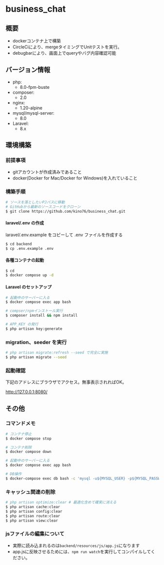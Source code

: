 # business_chat
## 概要
- dockerコンテナ上で構築
- CircleCiにより、mergeタイミングでUnitテストを実行。
- debugbarにより、画面上でqueryやバグ内容確認可能
## バージョン情報

- php: 
    - 8.0-fpm-buste
- composer: 
    - 2.0
- nginx: 
    - 1.20-alpine
- mysql/mysql-server: 
    - 8.0
- Laravel: 
    - 8.x

## 環境構築

### 前提事項
- gitアカウントが作成済みであること
- docker(Docker for Mac/Docker for Windows)を入れていること

### 構築手順

```bash
# ソースを落としたいPJパスに移動
# GitHubから最新のソースコードをクローン
$ git clone https://github.com/kino76/business_chat.git

```

#### laravel/.env の作成

laravel/.env.example をコピーして .env ファイルを作成する

```bash
$ cd backend
$ cp .env.example .env
```

#### 各種コンテナの起動

```bash
$ cd 
$ docker compose up -d
```

#### Laravel のセットアップ

```bash
# 起動中のサーバーに入る
$ docker compose exec app bash 

# compser/npmインストール実行
$ composer install && npm install

# APP_KEY の発行
$ php artisan key:generate
```

### migration、seeder を実行

```bash
# php artisan migrate:refresh --seed で完全に実施
$ php artisan migrate --seed
```

### 起動確認
下記のアドレスにブラウザでアクセス。無事表示されればOK。

http://127.0.0.1:8080/
## その他
### コマンドメモ

```bash
# コンテナ停止
$ docker compose stop

# コンテナ削除
$ docker compose down

# 起動中のサーバーに入る
$ docker compose exec app bash 

# DB操作
$ docker-compose exec db bash -c 'mysql -u${MYSQL_USER} -p${MYSQL_PASSWORD} ${MYSQL_DATABASE}'

```

### キャッシュ関連の削除

```bash
# php artisan optimize:clear # 最適化含めて確実に消える
$ php artisan cache:clear
$ php artisan config:clear
$ php artisan route:clear
$ php artisan view:clear
```

### jsファイルの編集について
- 実際に読み込まれるのは`backend/resources/js/app.js`になります
- app.jsに反映させるためには、`npm run watch`を実行してコンパイルしてください。
